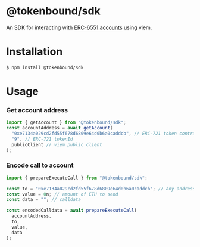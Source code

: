 # @tokenbound/sdk

An SDK for interacting with [ERC-6551 accounts](https://eips.ethereum.org/EIPS/eip-6551) using viem.

# Installation

```bash
$ npm install @tokenbound/sdk
```

# Usage

### Get account address

```javascript
import { getAccount } from "@tokenbound/sdk";
const accountAddress = await getAccount(
  "0xe7134a029cd2fd55f678d6809e64d0b6a0caddcb", // ERC-721 token contract
  "9", // ERC-721 tokenId
  publicClient // viem public client
);
```

### Encode call to account

```javascript
import { prepareExecuteCall } from "@tokenbound/sdk";

const to = "0xe7134a029cd2fd55f678d6809e64d0b6a0caddcb"; // any address
const value = 0n; // amount of ETH to send
const data = ""; // calldata

const encodedCalldata = await prepareExecuteCall(
  accountAddress,
  to,
  value,
  data
);
```
